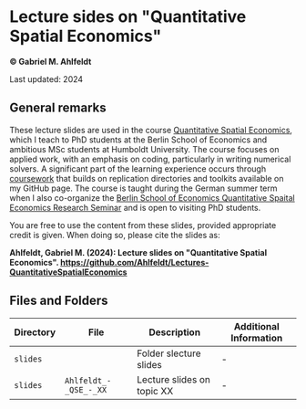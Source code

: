 # Lecture sides on "Quantitative Spatial Economics"

**© Gabriel M. Ahlfeldt**

Last updated: 2024

## General remarks

These lecture slides are used in the course [Quantitative Spatial Economics](https://sites.google.com/view/bqse/bqse-teaching), which I teach to PhD students at the Berlin School of Economics and ambitious MSc students at Humboldt University. The course focuses on applied work, with an emphasis on coding, particularly in writing numerical solvers. A significant part of the learning experience occurs through [coursework](https://sites.google.com/view/bqse/bqse-teaching/2024-qse-course) that builds on replication directories and toolkits available on my GitHub page. The course is taught during the German summer term when I also co-organize the [Berlin School of Economics Quantitative Spaital Economics Research Seminar](https://sites.google.com/view/bqse/bqse-seminar) and is open to visiting PhD students.

You are free to use the content from these slides, provided appropriate credit is given. When doing so, please cite the slides as:

**Ahlfeldt, Gabriel M. (2024): Lecture slides on "Quantitative Spatial Economics". https://github.com/Ahlfeldt/Lectures-QuantitativeSpatialEconomics** 

## Files and Folders

| Directory | File | Description  | Additional Information |
| --- | --- | --- | --- |
| `slides` | | Folder slecture slides | -|
| `slides` | `Ahlfeldt_-_QSE_-_XX` | Lecture slides on topic XX  | - |
